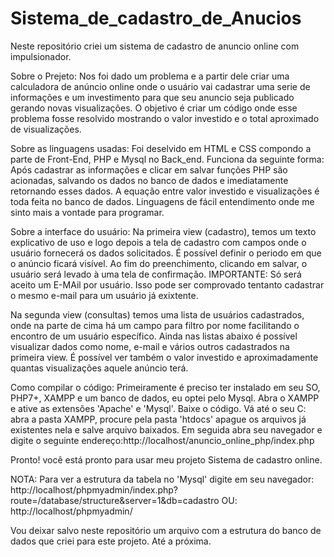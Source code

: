 # Sistema_de_cadastro_de_Anucios
Neste repositório criei um sistema de cadastro de anuncio online com impulsionador.

Sobre o Prejeto: 
Nos foi dado um problema e a partir dele criar uma calculadora de anúncio online onde o usuário vai 
cadastrar uma serie de informações e um investimento para que seu anuncio seja publicado gerando novas visualizações.
O objetivo é criar um código onde esse problema fosse resolvido mostrando o valor investido e o total 
aproximado de visualizações.

Sobre as linguagens usadas:
Foi deselvido em HTML e CSS compondo a parte de Front-End, PHP e Mysql no Back_end.
Funciona da seguinte forma: Após cadastrar as informações e clicar em salvar funções PHP são acionadas, salvando os dados 
no banco de dados e imediatamente retornando esses dados. A equação entre valor investido e visualizações é toda feita no banco de dados. 
Linguagens de fácil entendimento onde me sinto mais a vontade para programar. 

Sobre a interface do usuário:
Na primeira view (cadastro), temos um texto explicativo de uso e logo depois a tela de cadastro com campos onde o usuário fornecerá os dados solicitados.
É possível definir o periodo em que o anúncio ficará visível.
Ao fim do preenchimento, clicando em salvar, o usuário será levado à uma tela de confirmação. 
IMPORTANTE: Só será aceito um E-MAil por usuário. 
Isso pode ser comprovado tentanto cadastrar o mesmo e-mail para um usuário já exixtente. 

Na segunda view (consultas) temos uma lista de usuários cadastrados, onde na parte de cima há um campo para filtro por nome facilitando o encontro
de um usuário específico.
Ainda nas listas abaixo é possível visualizar dados como nome, e-mail e vários outros cadastrados na primeira view. 
É possível ver também o valor investido e aproximadamente quantas visualizações aquele anúncio terá.

Como compilar o código: 
Primeiramente é preciso ter instalado em seu SO, PHP7+, XAMPP e um banco de dados, eu optei pelo Mysql.
Abra o XAMPP e ative as extensões 'Apache' e 'Mysql'.
Baixe o código. Vá até o seu C: abra a pasta XAMPP, procure pela pasta 'htdocs' apague os arquivos já existentes nela e salve
arquivo baixados. 
Em seguida abra seu navegador e digite o seguinte endereço:http://localhost/anuncio_online_php/index.php 

Pronto! você está pronto para usar meu projeto Sistema de cadastro online. 

NOTA: Para ver a estrutura da tabela no 'Mysql' digite em seu navegador:
http://localhost/phpmyadmin/index.php?route=/database/structure&server=1&db=cadastro
OU:
http://localhost/phpmyadmin/

Vou deixar salvo neste repositório um arquivo com a estrutura do banco de dados que criei para este projeto.
Até a próxima.







